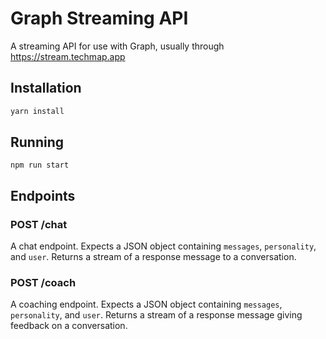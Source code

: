 # Graph Streaming API

A streaming API for use with Graph, usually through https://stream.techmap.app

## Installation

```bash
yarn install
```

## Running

```
npm run start
```

## Endpoints

### POST /chat
A chat endpoint. Expects a JSON object containing `messages`, `personality`, and `user`.
Returns a stream of a response message to a conversation.


### POST /coach
A coaching endpoint. Expects a JSON object containing `messages`, `personality`, and `user`.
Returns a stream of a response message giving feedback on a conversation.